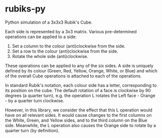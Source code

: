 # rubiks-py
Python simulation of a 3x3x3 Rubik's Cube.

Each side is represented by a 3x3 matrix. Various pre-determined operations can be applied to a side:

1. Set a column to the colour (anti)clockwise from the side.
2. Set a row to the colour (anti)clockwise from the side.
3. Rotate the whole side (anti)clockwise.

These operations can be applied to any of the six sides. A side is uniquely defined by its colour (Green, Red, Yellow, 
Orange, White, or Blue) and which of the overall Cube operations is attached to each of the operations.

In standard Rubik's notation, each colour side has a letter, corresponding to its position on the cube.
The default rotation of a face is clockwise by 90 degrees (a quarter turn), 
e.g. the operation L rotates the Left face - Orange - by a quarter turn clockwise.

However, in this library, we consider the effect that this L operation would have on all relevant sides.
It would cause changes to the first columns on the White, Green, and Yellow sides, 
and to the third column on the Blue side. Meanwhile, the L operation also causes the Orange side to rotate by a quarter turn (by definition).
